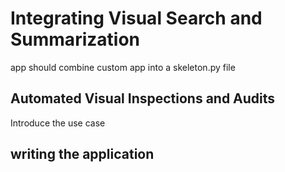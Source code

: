 # Integrating Visual Search and Summarization

app should combine custom app into a skeleton.py file

## Automated Visual Inspections and Audits

Introduce the use case

## writing the application